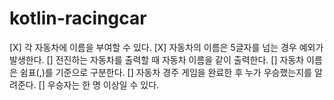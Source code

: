 # kotlin-racingcar

[X] 각 자동차에 이름을 부여할 수 있다.
[X] 자동차의 이름은 5글자를 넘는 경우 예외가 발생한다.
[] 전진하는 자동차를 출력할 때 자동차 이름을 같이 출력한다.
[] 자동차 이름은 쉼표(,)를 기준으로 구분한다.
[] 자동차 경주 게임을 완료한 후 누가 우승했는지를 알려준다.
[] 우승자는 한 명 이상일 수 있다.